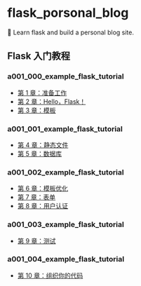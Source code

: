 # flask_porsonal_blog
🍉 Learn flask and build a personal blog site.





## Flask 入门教程

### a001_000_example_flask_tutorial

- [第 1 章：准备工作](https://read.helloflask.com/c1-ready)
- [第 2 章：Hello，Flask！](https://read.helloflask.com/c2-hello)
- [第 3 章：模板](https://read.helloflask.com/c3-hello)

### a001_001_example_flask_tutorial

- [第 4 章：静态文件](https://read.helloflask.com/c4-static)
- [第 5 章：数据库](https://read.helloflask.com/c5-database)

### a001_002_example_flask_tutorial

- [第 6 章：模板优化](https://read.helloflask.com/c6-template2)
- [第 7 章：表单](https://read.helloflask.com/c7-form)
- [第 8 章：用户认证](https://read.helloflask.com/c8-login)


### a001_003_example_flask_tutorial

- [第 9 章：测试](https://read.helloflask.com/c9-test)

### a001_004_example_flask_tutorial

- [第 10 章：组织你的代码](https://read.helloflask.com/c10-organize)

```python

```

